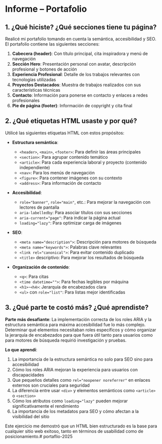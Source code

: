 # Informe – Portafolio

## 1. ¿Qué hiciste? ¿Qué secciones tiene tu página?

Realicé mi portafolio tomando en cuenta la semántica, accesibilidad y SEO. El portafolio contiene las siguientes secciones:

1. **Cabecera (header)**: Con título principal, cita inspiradora y menú de navegación
2. **Sección Hero**: Presentación personal con avatar, descripción profesional y botones de acción
3. **Experiencia Profesional**: Detalle de los trabajos relevantes con tecnologías utilizadas
4. **Proyectos Destacados**: Muestra de trabajos realizados con sus características técnicas
5. **Contacto**: Información para ponerse en contacto y enlaces a redes profesionales
6. **Pie de página (footer)**: Información de copyright y cita final

## 2. ¿Qué etiquetas HTML usaste y por qué?

Utilicé las siguientes etiquetas HTML con estos propósitos:

- **Estructura semántica**:
  - `<header>`, `<main>`, `<footer>`: Para definir las áreas principales
  - `<section>`: Para agrupar contenido temático
  - `<article>`: Para cada experiencia laboral y proyecto (contenido independiente)
  - `<nav>`: Para los menús de navegación
  - `<figure>`: Para contener imágenes con su contexto
  - `<address>`: Para información de contacto

- **Accesibilidad**:
  - `role="banner"`, `role="main"`, etc.: Para mejorar la navegación con lectores de pantalla
  - `aria-labelledby`: Para asociar títulos con sus secciones
  - `aria-current="page"`: Para indicar la página actual
  - `loading="lazy"`: Para optimizar carga de imágenes

- **SEO**:
  - `<meta name="description">`: Descripción para motores de búsqueda
  - `<meta name="keywords">`: Palabras clave relevantes
  - `<link rel="canonical">`: Para evitar contenido duplicado
  - `<title>` descriptivo: Para mejorar los resultados de búsqueda

- **Organización de contenido**:
  - `<q>`: Para citas
  - `<time datetime="">`: Para fechas legibles por máquina
  - `<h1>`-`<h4>`: Jerarquía de encabezados clara
  - `<ul>` con `role="list"`: Para listas mejor identificadas

## 3. ¿Qué parte te costó más? ¿Qué aprendiste?

**Parte más desafiante**:
La implementación correcta de los roles ARIA y la estructura semántica para máxima accesibilidad fue lo más complejo. Determinar qué elementos necesitaban roles específicos y cómo organizar la jerarquía de encabezados para que fuera útil tanto para usuarios como para motores de búsqueda requirió investigación y pruebas.

**Lo que aprendí**:
1. La importancia de la estructura semántica no solo para SEO sino para accesibilidad
2. Cómo los roles ARIA mejoran la experiencia para usuarios con discapacidades
3. Que pequeños detalles como `rel="noopener noreferrer"` en enlaces externos son cruciales para seguridad
4. La diferencia entre usar `<div>` y elementos semánticos como `<article>` o `<section>`
5. Cómo los atributos como `loading="lazy"` pueden mejorar significativamente el rendimiento
6. La importancia de los metadatos para SEO y cómo afectan a la visibilidad del sitio

Este ejercicio me demostró que un HTML bien estructurado es la base para cualquier sitio web exitoso, tanto en términos de usabilidad como de posicionamiento.#   p o r t a f l i o - 2 0 2 5  
 